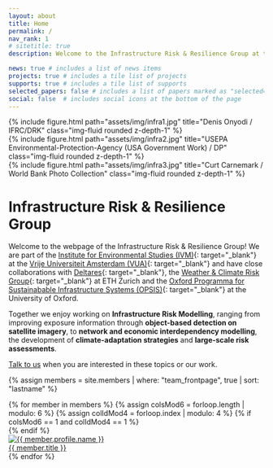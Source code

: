 ```yaml
---
layout: about
title: Home
permalink: /
nav_rank: 1
# sitetitle: true
description: Welcome to the Infrastructure Risk & Resilience Group at the Vrije Universiteit Amsterdam.

news: true # includes a list of news items
projects: true # includes a tile list of projects
supports: true # includes a tile list of supports
selected_papers: false # includes a list of papers marked as "selected={true}"
social: false  # includes social icons at the bottom of the page
---
```


<div class="row"  id="bannerfigure">
    <div class="col-sm mt-3 mt-md-0">
        {% include figure.html path="assets/img/infra1.jpg" title="Denis Onyodi / IFRC/DRK" class="img-fluid rounded z-depth-1" %}
    </div>
    <div class="col-sm mt-3 mt-md-0">
        {% include figure.html path="assets/img/infra2.jpg" title="USEPA Environmental-Protection-Agency (USA Government Work) / DP" class="img-fluid rounded z-depth-1" %}
    </div>
    <div class="col-sm mt-3 mt-md-0">
        {% include figure.html path="assets/img/infra3.jpg" title="Curt Carnemark / World Bank Photo Collection" class="img-fluid rounded z-depth-1" %}
    </div>
</div>

# Infrastructure Risk & Resilience Group

Welcome to the webpage of the Infrastructure Risk & Resilience Group!
We are part of the [Institute for Environmental Studies (IVM)](https://www.ivm.vu.nl/){: target="_blank"} at the [Vrije Universiteit Amsterdam (VUA)](https://www.vu.nl/){: target="_blank"} and have close collaborations with [Deltares](https://www.deltares.nl/){: target="_blank"}, the [Weather & Climate Risk Group](https://wcr.ethz.ch/){: target="_blank"} at ETH Zurich and the [Oxford Programma for Sustainabable Infrastructure Systems (OPSIS)](https://opsis.eci.ox.ac.uk/){: target="_blank"} at the University of Oxford. 

Together we enjoy working on **Infrastructure Risk Modelling**, ranging from improving exposure information through **object-based detection on satellite imagery**, to **network and economic interdependency modelling**, the development of **climate-adaptation strategies** and **large-scale risk assessments**.

[Talk to us](mailto:elco.koks@vu.nl) when you are interested in these topics or our work.

{% assign members = site.members | where: "team_frontpage", true | sort: "lastname" %}
<div class="d-flex flex-wrap align-content-stretch justify-content-center m-n2 pt-5 no-gutters">
    {% for member in members %}
        {% assign colsMod6 = forloop.length | modulo: 6 %}
        {% assign colIdMod4 = forloop.index | modulo: 4 %}
        {% if colsMod6 == 1 and colIdMod4 == 1 %}<div class="col-md-2 w-100"></div>{% endif %}
        <div class="col-6 col-sm-3 col-md-2 mb-3">
            <a href="{{ member.url | relative_url }}" class="no-decoration">
                <div class="card hoverable h-100 m-2">
                    <img src="{{ '/assets/img/' | append: member.profile.image | relative_url }}" class="card-img-top" alt="{{ member.profile.name }}" />
                    <div class="card-body p-2">
                        <div class="card-title m-0">{{ member.title }}</div>
                    </div>
                </div>
            </a>
        </div>
    {% endfor %}
</div>

